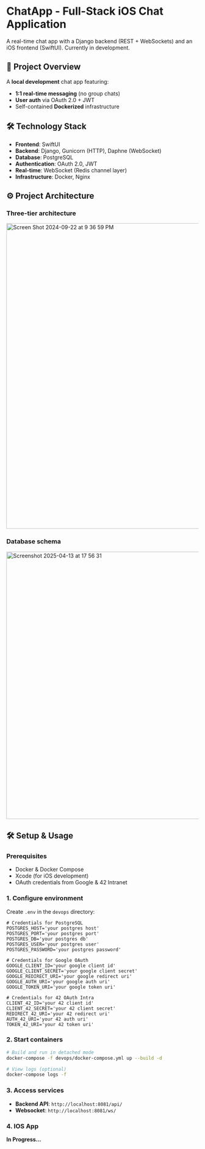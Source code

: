 # ChatApp - Full-Stack iOS Chat Application

A real-time chat app with a Django backend (REST + WebSockets) and an iOS frontend (SwiftUI). 
Currently in development.

## 📌 Project Overview
A **local development** chat app featuring:
- **1:1 real-time messaging** (no group chats)
- **User auth** via OAuth 2.0 + JWT
- Self-contained **Dockerized** infrastructure

## 🛠️ Technology Stack
- **Frontend**: SwiftUI
- **Backend**: Django, Gunicorn (HTTP), Daphne (WebSocket)
- **Database**: PostgreSQL
- **Authentication**: OAuth 2.0, JWT
- **Real-time**: WebSocket (Redis channel layer)
- **Infrastructure**: Docker, Nginx

## ⚙️ Project Architecture

### Three-tier architecture
<img width="800" alt="Screen Shot 2024-09-22 at 9 36 59 PM" src="https://github.com/user-attachments/assets/2616876f-0e30-4fed-ad31-db442c039473">

### Database schema
<img width="700" alt="Screenshot 2025-04-13 at 17 56 31" src="https://github.com/user-attachments/assets/9906eff0-a6c0-49bf-9bc3-8553f19119da" />

## 🛠️ Setup & Usage

### Prerequisites
- Docker & Docker Compose
- Xcode (for iOS development)
- OAuth credentials from Google & 42 Intranet

### 1. Configure environment
Create `.env` in the `devops` directory:

```env
# Credentials for PostgreSQL
POSTGRES_HOST='your postgres host'
POSTGRES_PORT='your postgres port'
POSTGRES_DB='your postgres db'
POSTGRES_USER='your postgres user'
POSTGRES_PASSWORD='your postgres password'

# Credentials for Google OAuth
GOOGLE_CLIENT_ID='your google client id'
GOOGLE_CLIENT_SECRET='your google client secret'
GOOGLE_REDIRECT_URI='your google redirect uri'
GOOGLE_AUTH_URI='your google auth uri'
GOOGLE_TOKEN_URI='your google token uri'

# Credentials for 42 OAuth Intra
CLIENT_42_ID='your 42 client id'
CLIENT_42_SECRET='your 42 client secret'
REDIRECT_42_URI='your 42 redirect uri'
AUTH_42_URI='your 42 auth uri'
TOKEN_42_URI='your 42 token uri'
```
### 2. Start containers

```sh
# Build and run in detached mode
docker-compose -f devops/docker-compose.yml up --build -d

# View logs (optional)
docker-compose logs -f
```

### 3. Access services
- **Backend API**: `http://localhost:8081/api/`
- **Websocket**: `http://localhost:8081/ws/`

### 4. IOS App
**In Progress...**
